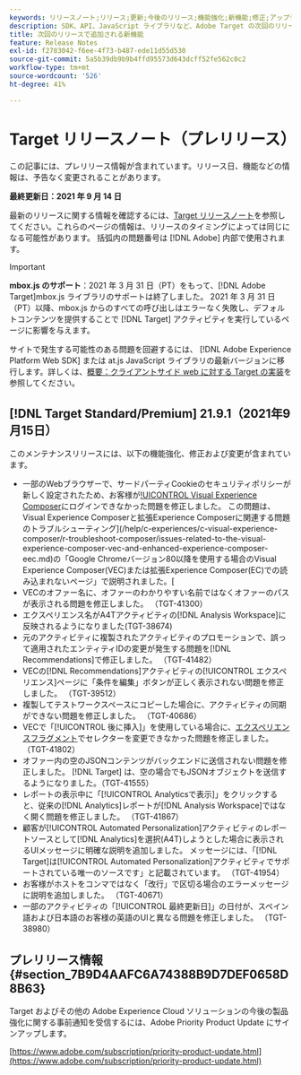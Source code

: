 ```yaml
---
keywords: リリースノート;リリース;更新;今後のリリース;機能強化;新機能;修正;アップデート;プレリリース
description: SDK、API、JavaScript ライブラリなど、Adobe Target の次回のリリースに含まれている新機能、機能強化および修正について説明します。
title: 次回のリリースで追加される新機能
feature: Release Notes
exl-id: f2783042-f6ee-4f73-b487-ede11d55d530
source-git-commit: 5a5b39db9b9b4ffd95573d643dcff52fe562c0c2
workflow-type: tm+mt
source-wordcount: '526'
ht-degree: 41%

---
```


# Target リリースノート（プレリリース）

この記事には、プレリリース情報が含まれています。リリース日、機能などの情報は、予告なく変更されることがあります。

**最終更新日：2021 年 9 月 14 日**

最新のリリースに関する情報を確認するには、[Target リリースノート](release-notes.md)を参照してください。これらのページの情報は、リリースのタイミングによっては同じになる可能性があります。 括弧内の問題番号は [!DNL Adobe] 内部で使用されます。

>[!IMPORTANT]
>
>**mbox.js のサポート**：2021 年 3 月 31 日（PT）をもって、[!DNL Adobe Target]mbox.js ライブラリのサポートは終了しました。 2021 年 3 月 31 日（PT）以降、mbox.js からのすべての呼び出しはエラーなく失敗し、デフォルトコンテンツを提供することで [!DNL Target] アクティビティを実行しているページに影響を与えます。
>
>サイトで発生する可能性のある問題を回避するには、 [!DNL Adobe Experience Platform Web SDK] または at.js JavaScript ライブラリの最新バージョンに移行します。詳しくは、[概要：クライアントサイド web に対する Target の実装](/help/c-implementing-target/c-implementing-target-for-client-side-web/implement-target-for-client-side-web.md)を参照してください。

## [!DNL Target Standard/Premium] 21.9.1（2021年9月15日）

このメンテナンスリリースには、以下の機能強化、修正および変更が含まれています。

* 一部のWebブラウザーで、サードパーティCookieのセキュリティポリシーが新しく設定されたため、お客様が[!UICONTROL Visual Experience Composer](VEC)にログインできなかった問題を修正しました。 この問題は、Visual Experience Composerと拡張Experience Composerに関連する問題のトラブルシューティング](/help/c-experiences/c-visual-experience-composer/r-troubleshoot-composer/issues-related-to-the-visual-experience-composer-vec-and-enhanced-experience-composer-eec.md)の「Google Chromeバージョン80以降を使用する場合のVisual Experience Composer(VEC)または拡張Experience Composer(EC)での読み込まれないページ」で説明されました。[
* VECのオファー名に、オファーのわかりやすい名前ではなくオファーのパスが表示される問題を修正しました。 （TGT-41300）
* エクスペリエンス名がA4Tアクティビティの[!DNL Analysis Workspace]に反映されるようになりました(TGT-38674)
* 元のアクティビティに複製されたアクティビティのプロモーションで、誤って適用されたエンティティIDの変更が発生する問題を[!DNL Recommendations]で修正しました。 （TGT-41482）
* VECの[!DNL Recommendations]アクティビティの[!UICONTROL エクスペリエンス]ページに「条件を編集」ボタンが正しく表示されない問題を修正しました。 （TGT-39512）
* 複製してテストワークスペースにコピーした場合に、アクティビティの同期ができない問題を修正しました。 （TGT-40686）
* VECで「[!UICONTROL 後に挿入]」を使用している場合に、[エクスペリエンスフラグメント](/help/c-experiences/c-manage-content/aem-experience-fragments.md)でセレクターを変更できなかった問題を修正しました。 （TGT-41802）
* オファー内の空のJSONコンテンツがバックエンドに送信されない問題を修正しました。 [!DNL Target] は、空の場合でもJSONオブジェクトを送信するようになりました。（TGT-41555）
* レポートの表示中に「[!UICONTROL Analyticsで表示]」をクリックすると、従来の[!DNL Analytics]レポートが[!DNL Analysis Workspace]ではなく開く問題を修正しました。 （TGT-41867）
* 顧客が[!UICONTROL Automated Personalization]アクティビティのレポートソースとして[!DNL Analytics]を選択(A4T)しようとした場合に表示されるUIメッセージに明確な説明を追加しました。 メッセージには、「[!DNL Target]は[!UICONTROL Automated Personalization]アクティビティでサポートされている唯一のソースです」と記載されています。 （TGT-41954）
* お客様がホストをコンマではなく「改行」で区切る場合のエラーメッセージに説明を追加しました。 （TGT-40671）
* 一部のアクティビティの「[!UICONTROL 最終更新日]」の日付が、スペイン語および日本語のお客様の英語のUIと異なる問題を修正しました。 （TGT-38980）

## プレリリース情報 {#section_7B9D4AAFC6A74388B9D7DEF0658D8B63}

Target およびその他の Adobe Experience Cloud ソリューションの今後の製品強化に関する事前通知を受信するには、Adobe Priority Product Update にサインアップします。

[https://www.adobe.com/subscription/priority-product-update.html](https://www.adobe.com/subscription/priority-product-update.html)
